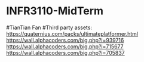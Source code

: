# INFR3110-MidTerm
#TianTian Fan
#Third party assets: https://quaternius.com/packs/ultimateplatformer.html
https://wall.alphacoders.com/big.php?i=939716
https://wall.alphacoders.com/big.php?i=715677
https://wall.alphacoders.com/big.php?i=705837
